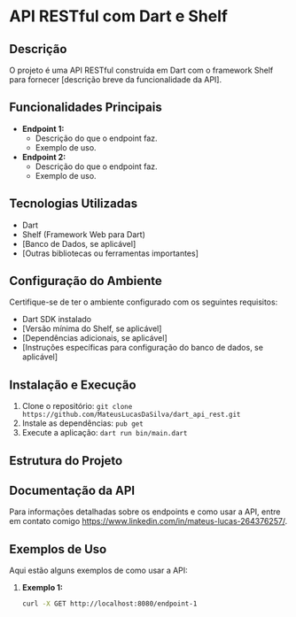 # API RESTful com Dart e Shelf

## Descrição

O projeto é uma API RESTful construída em Dart com o framework Shelf para fornecer [descrição breve da funcionalidade da API].

## Funcionalidades Principais

- **Endpoint 1:**
  - Descrição do que o endpoint faz.
  - Exemplo de uso.
- **Endpoint 2:**
  - Descrição do que o endpoint faz.
  - Exemplo de uso.

## Tecnologias Utilizadas

- Dart
- Shelf (Framework Web para Dart)
- [Banco de Dados, se aplicável]
- [Outras bibliotecas ou ferramentas importantes]

## Configuração do Ambiente

Certifique-se de ter o ambiente configurado com os seguintes requisitos:

- Dart SDK instalado
- [Versão mínima do Shelf, se aplicável]
- [Dependências adicionais, se aplicável]
- [Instruções específicas para configuração do banco de dados, se aplicável]

## Instalação e Execução

1. Clone o repositório: `git clone https://github.com/MateusLucasDaSilva/dart_api_rest.git`
3. Instale as dependências: `pub get`
4. Execute a aplicação: `dart run bin/main.dart`

## Estrutura do Projeto


## Documentação da API

Para informações detalhadas sobre os endpoints e como usar a API, entre em contato comigo https://www.linkedin.com/in/mateus-lucas-264376257/.

## Exemplos de Uso

Aqui estão alguns exemplos de como usar a API:

1. **Exemplo 1:**
   ```bash
   curl -X GET http://localhost:8080/endpoint-1

